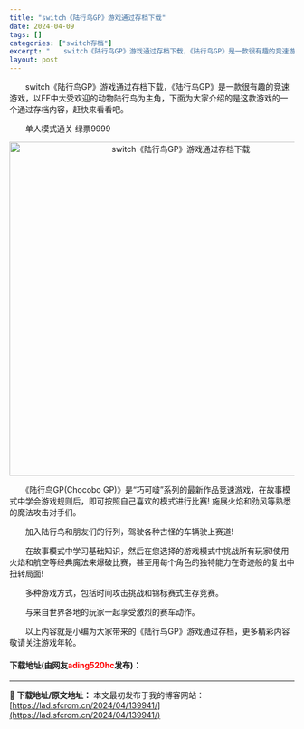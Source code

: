 ```yaml
---
title: "switch《陆行鸟GP》游戏通过存档下载"
date: 2024-04-09
tags: []
categories: ["switch存档"]
excerpt: "　　switch《陆行鸟GP》游戏通过存档下载，《陆行鸟GP》是一款很有趣的竞速游戏，以FF中大受欢迎的动物陆行鸟为主角，下面为大家介绍的是这款游戏的一个通过存档内容，赶快来看看吧。 　　单人模式通关 绿票9999 　　《陆行鸟GP(Chocobo GP)》是&ldquo;巧可啵&rdquo;系列的&hellip;"
layout: post
---
```


 <p>　　switch《陆行鸟GP》游戏通过存档下载，《陆行鸟GP》是一款很有趣的竞速游戏，以FF中大受欢迎的动物陆行鸟为主角，下面为大家介绍的是这款游戏的一个通过存档内容，赶快来看看吧。</p> <p>　　单人模式通关 绿票9999</p> <p align="center"><img align="" border="0" src="https://lad.sfcrom.cn/wp-content/uploads/2024/04/20240409_6614f27dce608.webp" width="590" alt="switch《陆行鸟GP》游戏通过存档下载" /></p> <p>　　《陆行鸟GP(Chocobo GP)》是&ldquo;巧可啵&rdquo;系列的最新作品竞速游戏，在故事模式中学会游戏规则后，即可按照自己喜欢的模式进行比赛! 施展火焰和劲风等熟悉的魔法攻击对手们。</p> <p>　　加入陆行鸟和朋友们的行列，驾驶各种古怪的车辆驶上赛道!</p> <p>　　在故事模式中学习基础知识，然后在您选择的游戏模式中挑战所有玩家!使用火焰和航空等经典魔法来爆破比赛，甚至用每个角色的独特能力在奇迹般的复出中扭转局面!</p> <p>　　多种游戏方式，包括时间攻击挑战和锦标赛式生存竞赛。</p> <p>　　与来自世界各地的玩家一起享受激烈的赛车动作。</p> <p>　　以上内容就是小编为大家带来的《陆行鸟GP》游戏通过存档，更多精彩内容敬请关注游戏年轮。</p> <p><h4>下载地址(由网友<font color="red">ading520hc</font>发布)：</h4></p> 

---
📖 **下载地址/原文地址：** 本文最初发布于我的博客网站：[https://lad.sfcrom.cn/2024/04/139941/](https://lad.sfcrom.cn/2024/04/139941/)
